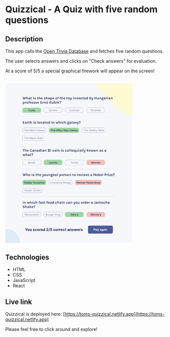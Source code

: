 # Quizzical - A Quiz with five random questions

## Description
This app calls the [Open Trivia Database](https://opentdb.com/) and fetches five random questions.

The user selects answers and clicks on "Check answers" for evaluation.

At a score of 5/5 a special graphical firework will appear on the screen!

<br/>
<img src="./quizzical.png" alt="Screenshot of Quizzical app." width="400px"/>

## Technologies
- HTML
- CSS
- JavaScript
- React

## Live link
Quizzical is deployed here:
[https://toms-quizzical.netlify.app](https://toms-quizzical.netlify.app)

Please feel free to click around and explore!
